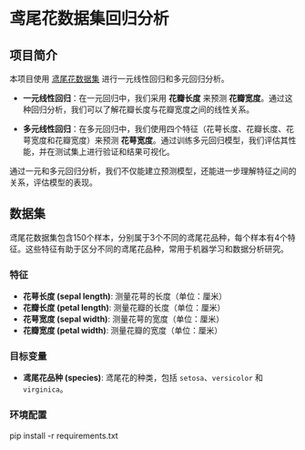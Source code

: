 # 鸢尾花数据集回归分析

## 项目简介
本项目使用 [鸢尾花数据集](https://archive.ics.uci.edu/ml/datasets/iris) 进行一元线性回归和多元回归分析。

- **一元线性回归**：在一元回归中，我们采用 **花瓣长度** 来预测 **花瓣宽度**。通过这种回归分析，我们可以了解花瓣长度与花瓣宽度之间的线性关系。
  
- **多元线性回归**：在多元回归中，我们使用四个特征（花萼长度、花瓣长度、花萼宽度和花瓣宽度）来预测 **花萼宽度**。通过训练多元回归模型，我们评估其性能，并在测试集上进行验证和结果可视化。

通过一元和多元回归分析，我们不仅能建立预测模型，还能进一步理解特征之间的关系，评估模型的表现。

## 数据集
鸢尾花数据集包含150个样本，分别属于3个不同的鸢尾花品种，每个样本有4个特征。这些特征有助于区分不同的鸢尾花品种，常用于机器学习和数据分析研究。

### 特征
- **花萼长度 (sepal length)**: 测量花萼的长度（单位：厘米）
- **花瓣长度 (petal length)**: 测量花瓣的长度（单位：厘米）
- **花萼宽度 (sepal width)**: 测量花萼的宽度（单位：厘米）
- **花瓣宽度 (petal width)**: 测量花瓣的宽度（单位：厘米）

### 目标变量
- **鸢尾花品种 (species)**: 鸢尾花的种类，包括 `setosa`、`versicolor` 和 `virginica`。

### 环境配置
pip install -r requirements.txt
